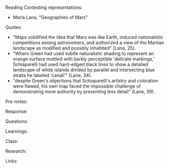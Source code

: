 Reading Contesting representations:

- Maria Lane, "Geographies of Mars"

Quotes:

- "Maps solidified the idea that Mars was like Earth, induced nationalistic competitions among astronomers, and authorized a view of the Martian landscape as modified and possibly inhabited" (Lane, 25).
- "Where Green had used subtle naturalistic shading to represent an orange surface mottled with barely perceptible 'delicate markings,' Schiaparelli had used hard-edged black lines to show a detailed landscape of white islands divided by parallel and intersecting blue straits he labeled 'canali'" (Lane, 34).
- "despite Green's objections that Schiaparelli's artistry and coloration were flawed, his own map faced the impossible challenge of demonstrating more authority by presenting less detail" (Lane, 39).

Pre-notes:

Response:

Questions:

Learnings:

Class:

Research:

Links:
